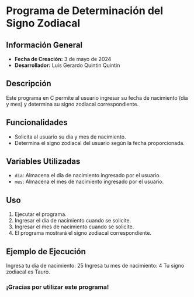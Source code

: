 ﻿
# Programa de Determinación del Signo Zodiacal

## Información General
- **Fecha de Creación:** 3 de mayo de 2024
- **Desarrollador:** Luis Gerardo Quintin Quintin

## Descripción
Este programa en C permite al usuario ingresar su fecha de nacimiento (día y mes) y determina su signo zodiacal correspondiente.

## Funcionalidades
- Solicita al usuario su día y mes de nacimiento.
- Determina el signo zodiacal del usuario según la fecha proporcionada.

## Variables Utilizadas
- `dia`: Almacena el día de nacimiento ingresado por el usuario.
- `mes`: Almacena el mes de nacimiento ingresado por el usuario.

## Uso
1. Ejecutar el programa.
2. Ingresar el día de nacimiento cuando se solicite.
3. Ingresar el mes de nacimiento cuando se solicite.
4. El programa mostrará el signo zodiacal correspondiente.

## Ejemplo de Ejecución
Ingresa tu dia de nacimiento: 25 
Ingresa tu mes de nacimiento: 4 
Tu signo zodiacal es Tauro.


### ¡Gracias por utilizar este programa!
